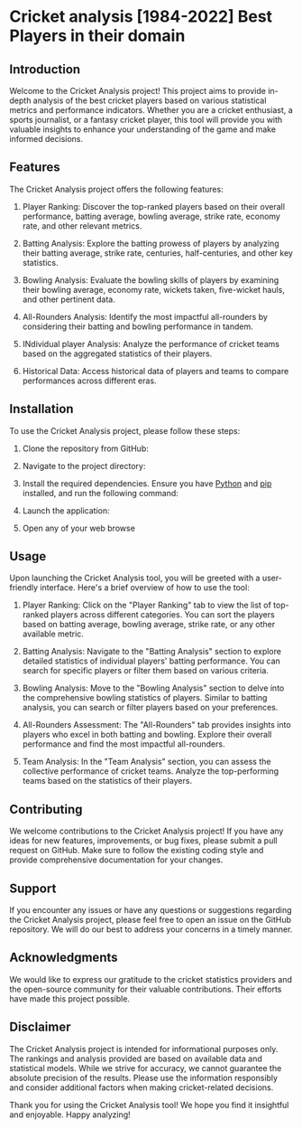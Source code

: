 # Cricket analysis [1984-2022]  Best Players in their domain




## Introduction
Welcome to the Cricket Analysis project! This project aims to provide in-depth analysis of the best cricket players based on various statistical metrics and performance indicators. Whether you are a cricket enthusiast, a sports journalist, or a fantasy cricket player, this tool will provide you with valuable insights to enhance your understanding of the game and make informed decisions.

## Features
The Cricket Analysis project offers the following features:

1. Player Ranking: Discover the top-ranked players based on their overall performance, batting average, bowling average, strike rate, economy rate, and other relevant metrics.

2. Batting Analysis: Explore the batting prowess of players by analyzing their batting average, strike rate, centuries, half-centuries, and other key statistics.

3. Bowling Analysis: Evaluate the bowling skills of players by examining their bowling average, economy rate, wickets taken, five-wicket hauls, and other pertinent data.

4. All-Rounders Analysis: Identify the most impactful all-rounders by considering their batting and bowling performance in tandem.

5. INdividual player Analysis: Analyze the performance of cricket teams based on the aggregated statistics of their players.

6. Historical Data: Access historical data of players and teams to compare performances across different eras.

## Installation
To use the Cricket Analysis project, please follow these steps:

1. Clone the repository from GitHub:


2. Navigate to the project directory:


3. Install the required dependencies. Ensure you have [Python](https://www.python.org/downloads/) and [pip](https://pip.pypa.io/en/stable/installing/) installed, and run the following command:


4. Launch the application:


5. Open any of your web browse



## Usage
Upon launching the Cricket Analysis tool, you will be greeted with a user-friendly interface. Here's a brief overview of how to use the tool:

1. Player Ranking: Click on the "Player Ranking" tab to view the list of top-ranked players across different categories. You can sort the players based on batting average, bowling average, strike rate, or any other available metric.

2. Batting Analysis: Navigate to the "Batting Analysis" section to explore detailed statistics of individual players' batting performance. You can search for specific players or filter them based on various criteria.

3. Bowling Analysis: Move to the "Bowling Analysis" section to delve into the comprehensive bowling statistics of players. Similar to batting analysis, you can search or filter players based on your preferences.

4. All-Rounders Assessment: The "All-Rounders" tab provides insights into players who excel in both batting and bowling. Explore their overall performance and find the most impactful all-rounders.

5. Team Analysis: In the "Team Analysis" section, you can assess the collective performance of cricket teams. Analyze the top-performing teams based on the statistics of their players.

## Contributing
We welcome contributions to the Cricket Analysis project! If you have any ideas for new features, improvements, or bug fixes, please submit a pull request on GitHub. Make sure to follow the existing coding style and provide comprehensive documentation for your changes.

## Support
If you encounter any issues or have any questions or suggestions regarding the Cricket Analysis project, please feel free to open an issue on the GitHub repository. We will do our best to address your concerns in a timely manner.

## Acknowledgments
We would like to express our gratitude to the cricket statistics providers and the open-source community for their valuable contributions. Their efforts have made this project possible.

## Disclaimer
The Cricket Analysis project is intended for informational purposes only. The rankings and analysis provided are based on available data and statistical models. While we strive for accuracy, we cannot guarantee the absolute precision of the results. Please use the information responsibly and consider additional factors when making cricket-related decisions.

Thank you for using the Cricket Analysis tool! We hope you find it insightful and enjoyable. Happy analyzing!

